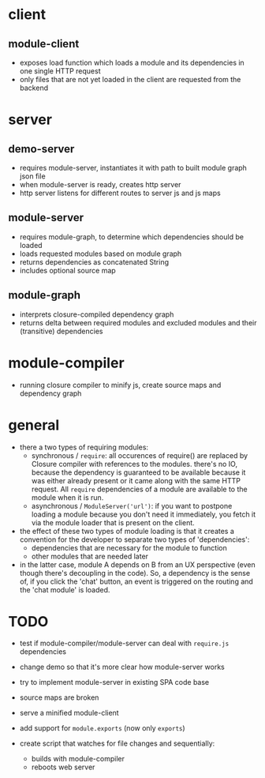client
=========

module-client
------------

- exposes load function which loads a module and its dependencies in one single HTTP request
- only files that are not yet loaded in the client are requested from the backend


server
=========

demo-server
------------

- requires module-server, instantiates it with path to built module graph json file
- when module-server is ready, creates http server
- http server listens for different routes to server js and js maps

module-server
-----------

- requires module-graph, to determine which dependencies should be loaded
- loads requested modules based on module graph
- returns dependencies as concatenated String
- includes optional source map

module-graph
-----------

- interprets closure-compiled dependency graph
- returns delta between required modules and excluded modules and their
  (transitive) dependencies


module-compiler
=========

- running closure compiler to minify js, create source maps and dependency graph



general
============

- there a two types of requiring modules:
  - synchronous / `require`: all occurences of require() are replaced by Closure compiler with
    references to the modules. there's no IO, because the dependency is guaranteed to
    be available because it was either already present or it came along with the same
    HTTP request. All `require` dependencies of a module are available to the module
    when it is run.
  - asynchronous / `ModuleServer('url')`: if you want to postpone loading a module because you don't
    need it immediately, you fetch it via the module loader that is present on the
    client. 
- the effect of these two types of module loading is that it creates a convention for
  the developer to separate two types of 'dependencies':
  - dependencies that are necessary for the module to function
  - other modules that are needed later
- in the latter case, module A depends on B from an UX perspective (even though there's
  decoupling in the code). So, a dependency is the sense of, if you click the 'chat' 
  button, an event is triggered on the routing and the 'chat module' is loaded.


TODO
==========

- test if module-compiler/module-server can deal with `require.js` dependencies

- change demo so that it's more clear how module-server works

- try to implement module-server in existing SPA code base

- source maps are broken

- serve a minified module-client

- add support for `module.exports` (now only `exports`)

- create script that watches for file changes and sequentially:
  - builds with module-compiler
  - reboots web server